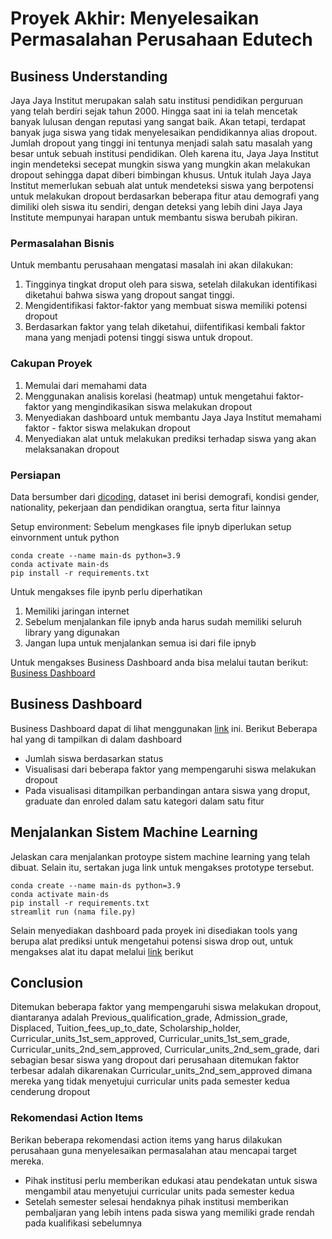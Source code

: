 # Proyek Akhir: Menyelesaikan Permasalahan Perusahaan Edutech

## Business Understanding
Jaya Jaya Institut merupakan salah satu institusi pendidikan perguruan yang telah berdiri sejak tahun 2000. Hingga saat ini ia telah mencetak banyak lulusan dengan reputasi yang sangat baik. Akan tetapi, terdapat banyak juga siswa yang tidak menyelesaikan pendidikannya alias dropout. Jumlah dropout yang tinggi ini tentunya menjadi salah satu masalah yang besar untuk sebuah institusi pendidikan. Oleh karena itu, Jaya Jaya Institut ingin mendeteksi secepat mungkin siswa yang mungkin akan melakukan dropout sehingga dapat diberi bimbingan khusus. Untuk itulah Jaya Jaya Institut memerlukan sebuah alat untuk mendeteksi siswa yang berpotensi untuk melakukan dropout berdasarkan beberapa fitur atau demografi yang dimiliki oleh siswa itu sendiri, dengan deteksi yang lebih dini Jaya Jaya Institute mempunyai harapan untuk membantu siswa berubah pikiran.

### Permasalahan Bisnis
Untuk membantu perusahaan mengatasi masalah ini akan dilakukan:
1. Tingginya tingkat droput oleh para siswa, setelah dilakukan identifikasi diketahui bahwa siswa yang dropout sangat tinggi.
2. Mengidentifikasi faktor-faktor yang membuat siswa memiliki potensi dropout
3. Berdasarkan faktor yang telah diketahui, diifentifikasi kembali faktor mana yang menjadi potensi tinggi siswa untuk dropout.

### Cakupan Proyek
1. Memulai dari memahami data
2. Menggunakan analisis korelasi (heatmap) untuk mengetahui faktor-faktor yang mengindikasikan siswa melakukan dropout
3. Menyediakan dashboard untuk membantu Jaya Jaya Institut memahami faktor - faktor siswa melakukan dropout
4. Menyediakan alat untuk melakukan prediksi terhadap siswa yang akan melaksanakan dropout

### Persiapan
Data bersumber dari [dicoding](https://github.com/dicodingacademy/dicoding_dataset/blob/main/students_performance/README.md), dataset ini berisi demografi, kondisi gender, nationality, pekerjaan dan pendidikan orangtua, serta fitur lainnya

Setup environment:
Sebelum mengkases file ipnyb diperlukan setup einvornment untuk python

```
conda create --name main-ds python=3.9
conda activate main-ds
pip install -r requirements.txt
```

Untuk mengakses file ipynb perlu diperhatikan
1. Memiliki jaringan internet
2. Sebelum menjalankan file ipnyb anda harus sudah memiliki seluruh library yang digunakan
3. Jangan lupa untuk menjalankan semua isi dari file ipnyb

Untuk mengakses Business Dashboard anda bisa melalui tautan berikut: [Business Dashboard](https://public.tableau.com/views/das2_17502973115640/Dashboard1?:language=en-US&:sid=&:redirect=auth&:display_count=n&:origin=viz_share_link)


## Business Dashboard
Business Dashboard dapat di lihat menggunakan [link](https://public.tableau.com/views/das2_17502973115640/Dashboard1?:language=en-US&:sid=&:redirect=auth&:display_count=n&:origin=viz_share_link) ini.
Berikut Beberapa hal yang di tampilkan di dalam dashboard
- Jumlah siswa berdasarkan status
- Visualisasi dari beberapa faktor yang mempengaruhi siswa melakukan dropout
- Pada visualisasi ditampilkan perbandingan antara siswa yang droput, graduate dan enroled dalam satu kategori dalam satu fitur

## Menjalankan Sistem Machine Learning
Jelaskan cara menjalankan protoype sistem machine learning yang telah dibuat. Selain itu, sertakan juga link untuk mengakses prototype tersebut.

```
conda create --name main-ds python=3.9
conda activate main-ds
pip install -r requirements.txt
streamlit run (nama file.py)
```
Selain menyediakan dashboard pada proyek ini disediakan tools yang berupa alat prediksi untuk mengetahui potensi siswa drop out, untuk mengakses alat itu dapat melalui [link]() berikut


## Conclusion
Ditemukan beberapa faktor yang mempengaruhi siswa melakukan dropout, diantaranya adalah Previous_qualification_grade, Admission_grade, Displaced, Tuition_fees_up_to_date, Scholarship_holder, Curricular_units_1st_sem_approved, Curricular_units_1st_sem_grade, Curricular_units_2nd_sem_approved, Curricular_units_2nd_sem_grade, dari sebagian besar siswa yang dropout dari perusahaan ditemukan faktor terbesar adalah dikarenakan Curricular_units_2nd_sem_approved dimana mereka yang tidak menyetujui curricular units pada semester kedua cenderung dropout


### Rekomendasi Action Items
Berikan beberapa rekomendasi action items yang harus dilakukan perusahaan guna menyelesaikan permasalahan atau mencapai target mereka.
- Pihak institusi perlu memberikan edukasi atau pendekatan untuk  siswa mengambil atau menyetujui curricular units pada semester kedua
- Setelah semester selesai hendaknya pihak institusi memberikan pembaljaran yang lebih intens pada siswa yang memiliki grade rendah pada kualifikasi sebelumnya
